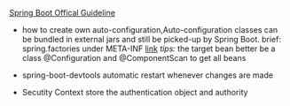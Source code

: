[Spring Boot Offical Guideline](https://docs.spring.io/spring-boot/docs/2.0.0.M4/reference/html/index.html)

- how to create own auto-configuration,Auto-configuration classes can be bundled in external jars and still be picked-up by Spring Boot.
  brief: spring.factories under META-INF [link](https://docs.spring.io/spring-boot/docs/2.0.0.M4/reference/html/boot-features-developing-auto-configuration.html)
  *tips:* the target bean better be a class @Configuration and @ComponentScan to get all beans

- spring-boot-devtools automatic restart whenever changes are made
- Secutity Context store the authentication object and authority

